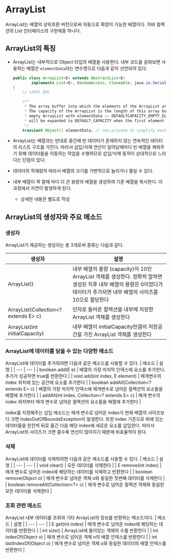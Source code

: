 # ArrayList
ArrayList는 배열의 상위호환 버전으로써 자동으로 확장이 가능한 배열이다. 자바 컬렉션의 List 인터페이스의 구현체중 하나다.

## ArrayList의 특징
- ArrayList는 내부적으로 Object 타입의 배열을 사용한다. 내부 코드를 살펴보면 사용하는 배열은 `elementData`라는 변수명으로 다음과 같이 선언되어 있다.
    
    ```java
    public class ArrayList<E> extends AbstractList<E>
            implements List<E>, RandomAccess, Cloneable, java.io.Serializable
    {
        // 나머지 생략
    
        /**
         * The array buffer into which the elements of the ArrayList are stored.
         * The capacity of the ArrayList is the length of this array buffer. Any
         * empty ArrayList with elementData == DEFAULTCAPACITY_EMPTY_ELEMENTDATA
         * will be expanded to DEFAULT_CAPACITY when the first element is added.
         */
        transient Object[] elementData; // non-private to simplify nested class access
    ```

- ArrayList는 배열과는 반대로 중간에 빈 데이터가 존재하지 않는 연속적인 데이터의 리스트 구조를 가진다. 따라서 삽입/삭제 연산이 일어날때마다 빈 배열을 채워주기 위해 데이터들을 이동하는 작업을 수행하므로 삽입/삭제 동작이 상대적으로 느리다는 단점이 있다. 

- 데이터의 적재량의 따라서 배열의 크기를 가변적으로 늘리거나 줄일 수 있다.

- 내부 배열이 꽉 찰때 마다 더 큰 용량의 배열을 생성하여 기존 배열을 복사한다. 이 과정에서 지연이 발생하게 된다.
    - 상세한 내용은 별도로 작성


## ArrayList의 생성자와 주요 메소드
### 생성자
ArrayList가 제공하는 생성자는 총 3개로써 종류는 다음과 같다.

| 생성자 | 설명 |
| --- | --- |
| ArrayList() | 내부 배열의 용량 (capacity)이 10인 ArrayList 객체를 생성한다. 정확히 말하면 생성된 직후 내부 배열의 용량은 0이었다가 데이터가 추가되면 내부 배열의 사이즈를 10으로 할당한다 |
| ArrayList(Collection<? extends E> c) | 인자로 들어온 컬렉션을 내부에 저장한 ArrayList 객체를 생성한다 |
| ArrayList(int initialCapacity) | 내부 배열이 initialCapacity만큼의 저장공간을 가진 ArrayList 객체를 생성한다 |

### ArrayList에 데이터를 담을 수 있는 다양한 메소드
ArrayList에 데이터를 추가하려면 다음과 같은 메소드를 사용할 수 있다.
| 메소드 | 설명 |
| --- | --- |
| boolean add(E e) | 배열의 가장 마지막 인덱스에 요소를 추가한다. 추가가 성공하면 true를 반환한다 |
| void add(int index, E element) | 매개변수의 index 위치에 있는 공간에 요소를 추가한다 |
| boolean addAll(Collection<? extends E> c) | 배열의 가장 마지막 인덱스에 매개변수로 넘어온 컬렉션의 요소들을 배열에 추가한다 |
| addAll(int index, Collection<? extends E> c) | 매개 변수의 index 위치부터 매개 변수로 넘어온 컬렉션의 요소들을 배열에 추가한다 |

index를 지정해주는 삽입 메소드는 매개 변수로 넘어온 index가 현재 배열의 사이즈보다 크면 IndexOutOfBoundsException이 발생한다. 또한 index 기준으로 뒤에 있는 데이터들을 한칸씩 뒤로 옮긴 다음 해당 index에 새로운 요소를 삽입한다. 따라서 ArrayList의 사이즈가 크면 클수록 연산이 많아지기 때문에 비효율적이 된다.

### 삭제
ArrayList에 데이터를 삭제하려면 다음과 같은 메소드를 사용할 수 있다.
| 메소드 | 설명 |
| --- | --- |
| void clear() | 모든 데이터를 삭제한다 |
| E remove(int index) | 매개 변수로 넘어온 index에 해당하는 데이터를 삭제하고 반환한다 |
| boolean remove(Object o) | 매개 변수로 넘어온 객체 o와 동일한 첫번째 데이터를 삭제한다 |
| boolean removeAll(Collection<?> c) | 매개 변수로 넘어온 컬렉션 객체와 동일한 모든 데이터를 삭제한다 |


### 조회 관련 메소드
ArrayList 내부 데이터를 조회와 기타 ArrayList의 정보를 반환하는 메소드이다.
| 메소드 | 설명 |
| --- | --- |
| E get(int index) | 매개 변수로 넘어온 index에 해당하는 데이터를 반환한다 |
| int size() | ArrayList에 들어있는 객체의 수를 반환한다 |
| int indexOf(Object o) | 매개 변수로 넘어온 객체 o의 배열 인덱스를 반환한다 |
| int lastIndexOf(Object o) | 매개 변수로 넘어온 객체 o와 동일한 데이터의 배열 인덱스를 반환한다 |


